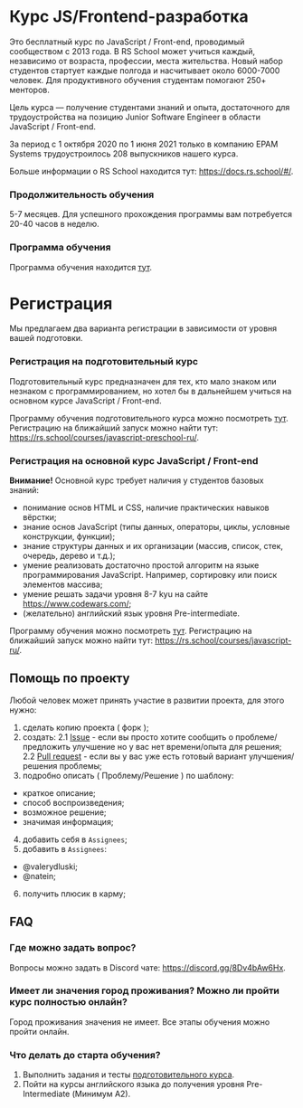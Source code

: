 # Курс JS/Frontend-разработка

Это бесплатный курс по JavaScript / Front-end, проводимый сообществом с 2013 года. В RS School может учиться каждый, независимо от возраста, профессии, места жительства. Новый набор студентов стартует каждые полгода и насчитывает около 6000-7000 человек. Для продуктивного обучения студентам помогают 250+ менторов.

Цель курса — получение студентами знаний и опыта, достаточного для трудоустройства на позицию Junior Software Engineer в области JavaScript / Front-end.

За период с 1 октября 2020 по 1 июня 2021 только в компанию EPAM Systems трудоустроилось 208 выпускников нашего курса.

Больше информации о RS School находится тут: https://docs.rs.school/#/.

### Продолжительность обучения

5-7 месяцев. Для успешного прохождения программы вам потребуется 20-40 часов в неделю.

### Программа обучения

Программа обучения находится [тут](roadmap.md).

# Регистрация

Мы предлагаем два варианта регистрации в зависимости от уровня вашей подготовки.

### Регистрация на подготовительный курс

Подготовительный курс предназначен для тех, кто мало знаком или незнаком с программированием, но хотел бы в дальнейшем учиться на основном курсе JavaScript / Front-end.

Программу обучения подготовительного курса можно посмотреть [тут](stage0/).
Регистрацию на ближайший запуск можно найти тут: https://rs.school/courses/javascript-preschool-ru/.

### Регистрация на основной курс JavaScript / Front-end

**Внимание!** Основной курс требует наличия у студентов базовых знаний:

- понимание основ HTML и CSS, наличие практических навыков вёрстки;
- знание основ JavaScript (типы данных, операторы, циклы, условные конструкции, функции);
- знание структуры данных и их организации (массив, список, стек, очередь, дерево и т.д.);
- умение реализовать достаточно простой алгоритм на языке программирования JavaScript. Например, сортировку или поиск элементов массива;
- умение решать задачи уровня 8-7 kyu на сайте https://www.codewars.com/;
- (желательно) английский язык уровня Pre-intermediate.

Программу обучения можно посмотреть [тут](roadmap.md).
Регистрацию на ближайший запуск можно найти тут: https://rs.school/courses/javascript-ru/.

## Помощь по проекту

Любой человек может принять участие в развитии проекта, для этого нужно:

1. сделать копию проекта ( форк );
2. создать:
   2.1 [Issue](https://github.com/rolling-scopes-school/tasks/issues) - если вы просто хотите сообщить о проблеме/предложить улучшение но у вас нет времени/опыта для решения;
   2.2 [Pull request](https://github.com/rolling-scopes-school/tasks/pulls) - если вы у вас уже есть готовый вариант улучшения/решения проблемы;
3. подробно описать ( Проблему/Решение ) по шаблону:

- краткое описание;
- способ воспроизведения;
- возможное решение;
- значимая информация;

4. добавить себя в `Assignees`;
5. добавить в `Assignees`:

- @valerydluski;
- @natein;

6. получить плюсик в карму;

## FAQ

### Где можно задать вопрос?

Вопросы можно задать в Discord чате: https://discord.gg/8Dv4bAw6Hx.

### Имеет ли значения город проживания? Можно ли пройти курс полностью онлайн?

Город проживания значения не имеет. Все этапы обучения можно пройти онлайн.

### Что делать до старта обучения?

1. Выполнить задания и тесты [подготовительного курса](stage0/).
2. Пойти на курсы английского языка до получения уровня Pre-Intermediate (Минимум A2).
